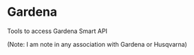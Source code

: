 # Gardena
Tools to access Gardena Smart API

(Note: I am note in any association with Gardena or Husqvarna)
